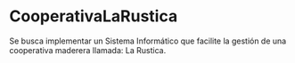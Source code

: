 # CooperativaLaRustica
Se busca implementar un Sistema Informático que facilite la gestión de una cooperativa maderera llamada: La Rustica.
